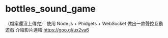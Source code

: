 # bottles_sound_game
（檔案還沒上傳完）
使用 Node.js + Phidgets + WebSocket 做出一款聲控互動遊戲
介紹影片連結:https://goo.gl/ux2va6
